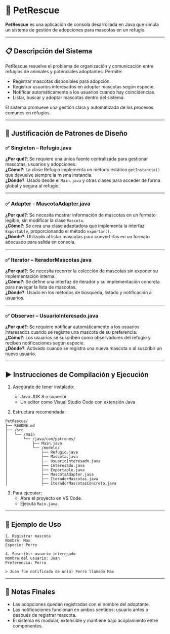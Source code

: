 # 🐾 PetRescue

**PetRescue** es una aplicación de consola desarrollada en Java que simula un sistema de gestión de adopciones para mascotas en un refugio.

---

## 📋 Descripción del Sistema

PetRescue resuelve el problema de organización y comunicación entre refugios de animales y potenciales adoptantes. Permite:

- Registrar mascotas disponibles para adopción.
- Registrar usuarios interesados en adoptar mascotas según especie.
- Notificar automáticamente a los usuarios cuando hay coincidencias.
- Listar, buscar y adoptar mascotas dentro del sistema.

El sistema promueve una gestión clara y automatizada de los procesos comunes en refugios.

---

## 🧩 Justificación de Patrones de Diseño

### ✅ Singleton – Refugio.java
**¿Por qué?**: Se requiere una única fuente centralizada para gestionar mascotas, usuarios y adopciones.  
**¿Cómo?**: La clase Refugio implementa un método estático `getInstancia()` que devuelve siempre la misma instancia.  
**¿Dónde?**: Usado desde el `Main.java` y otras clases para acceder de forma global y segura al refugio.

---

### ✅ Adapter – MascotaAdapter.java
**¿Por qué?**: Se necesita mostrar información de mascotas en un formato legible, sin modificar la clase `Mascota`.  
**¿Cómo?**: Se crea una clase adaptadora que implementa la interfaz `Exportable`, proporcionando el método `exportar()`.  
**¿Dónde?**: Utilizado al listar mascotas para convertirlas en un formato adecuado para salida en consola.

---

### ✅ Iterator – IteradorMascotas.java
**¿Por qué?**: Se necesita recorrer la colección de mascotas sin exponer su implementación interna.  
**¿Cómo?**: Se define una interfaz de iterador y su implementación concreta para navegar la lista de mascotas.  
**¿Dónde?**: Usado en los métodos de búsqueda, listado y notificación a usuarios.

---

### ✅ Observer – UsuarioInteresado.java
**¿Por qué?**: Se requiere notificar automáticamente a los usuarios interesados cuando se registre una mascota de su preferencia.  
**¿Cómo?**: Los usuarios se suscriben como observadores del refugio y reciben notificaciones según especie.  
**¿Dónde?**: Activado cuando se registra una nueva mascota o al suscribir un nuevo usuario.

---

## ▶️ Instrucciones de Compilación y Ejecución

1. Asegúrate de tener instalado:
   - Java JDK 8 o superior
   - Un editor como Visual Studio Code con extensión Java

2. Estructura recomendada:
```
PetRescue/
├── README.md
├── /src
│   └── /main
│       └── /java/com/patrones/
│           ├── Main.java
│           └── /modelo/
│               ├── Refugio.java
│               ├── Mascota.java
│               ├── UsuarioInteresado.java
│               ├── Interesado.java
│               ├── Exportable.java
│               ├── MascotaAdapter.java
│               ├── IteradorMascotas.java
│               ├── IteradorMascotasConcreto.java
```

3. Para ejecutar:
   - Abre el proyecto en VS Code.
   - Ejecuta `Main.java`.

---

## 🧪 Ejemplo de Uso

```
1. Registrar mascota
Nombre: Max
Especie: Perro

4. Suscribir usuario interesado
Nombre del usuario: Juan
Preferencia: Perro

> Juan fue notificado de un(a) Perro llamado Max
```

---

## 📌 Notas Finales

- Las adopciones quedan registradas con el nombre del adoptante.
- Las notificaciones funcionan en ambos sentidos: usuario antes o después de registrar mascota.
- El sistema es modular, extensible y mantiene bajo acoplamiento entre componentes.
